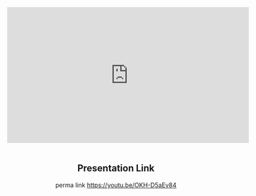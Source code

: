 <div align="center">

  
  <iframe width="560" height="315" src="https://www.youtube.com/embed/OKH-D5aEv84" title="YouTube video player" frameborder="0" allow="accelerometer; autoplay; clipboard-write; encrypted-media; gyroscope; picture-in-picture; web-share" allowfullscreen></iframe>
  
  <br/>
    <br/>
  
  ## Presentation Link

  perma link https://youtu.be/OKH-D5aEv84

</div>
